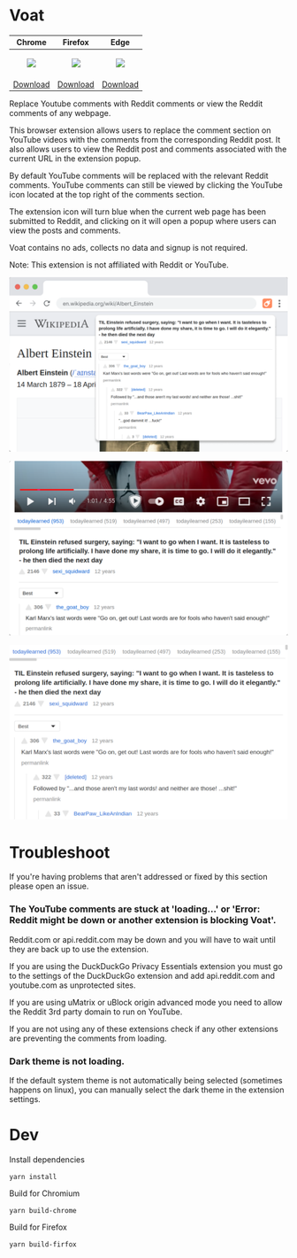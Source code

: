 # Voat

| Chrome                                                                                                                                                                       | Firefox                                                                                                                       | Edge                                                                                                                                                                             |
| ---------------------------------------------------------------------------------------------------------------------------------------------------------------------------- | ----------------------------------------------------------------------------------------------------------------------------- | -------------------------------------------------------------------------------------------------------------------------------------------------------------------------------- |
| <p align="center"><a href="https://chrome.google.com/webstore/detail/voat-reddit-comments-on-y/amlfbbehleledmbphnielafhieceggal"><img src="/promo/chrome_64x64.png"></a></p> | <p align="center"><a href="https://addons.mozilla.org/en-CA/firefox/addon/voat/"><img src="/promo/firefox_64x64.png"></a></p> | <p align="center"><a href="https://microsoftedge.microsoft.com/addons/detail/voat-reddit-comments-on/cccloigbofabjmobhmcnpaekcifmpjlb"><img src="/promo/edge_64x64.png"></a></p> |
| [Download](https://chrome.google.com/webstore/detail/voat-reddit-comments-on-y/amlfbbehleledmbphnielafhieceggal)                                                             | [Download](https://addons.mozilla.org/en-CA/firefox/addon/voat/)                                                              | [Download](https://microsoftedge.microsoft.com/addons/detail/voat-reddit-comments-on/cccloigbofabjmobhmcnpaekcifmpjlb)                                                           |

Replace Youtube comments with Reddit comments or view the Reddit comments of any webpage.

This browser extension allows users to replace the comment section on YouTube videos with the comments from the corresponding Reddit post. It also allows users to view the Reddit post and comments associated with the current URL in the extension popup.

By default YouTube comments will be replaced with the relevant Reddit comments. YouTube comments can still be viewed by clicking the YouTube icon located at the top right of the comments section.

The extension icon will turn blue when the current web page has been submitted to Reddit, and clicking on it will open a popup where users can view the posts and comments.

Voat contains no ads, collects no data and signup is not required.

Note: This extension is not affiliated with Reddit or YouTube.

![Image of extension popup with browser](/promo/screenshot1.png)

![Image of YouTube comment section](/promo/screenshot2.png)

![Image of extension popup](/promo/screenshot3.png)

# Troubleshoot

If you're having problems that aren't addressed or fixed by this section please open an issue.

### The YouTube comments are stuck at 'loading...' or 'Error: Reddit might be down or another extension is blocking Voat'.

Reddit.com or api.reddit.com may be down and you will have to wait until they are back up to use the extension.

If you are using the DuckDuckGo Privacy Essentials extension you must go to the settings of the DuckDuckGo extension and add api.reddit.com and youtube.com as unprotected sites.

If you are using uMatrix or uBlock origin advanced mode you need to allow the Reddit 3rd party domain to run on YouTube.

If you are not using any of these extensions check if any other extensions are preventing the comments from loading.

### Dark theme is not loading.

If the default system theme is not automatically being selected (sometimes happens on linux), you can manually select the dark theme in the extension settings.

# Dev

Install dependencies

```
yarn install
```

Build for Chromium

```
yarn build-chrome
```

Build for Firefox

```
yarn build-firfox
```
